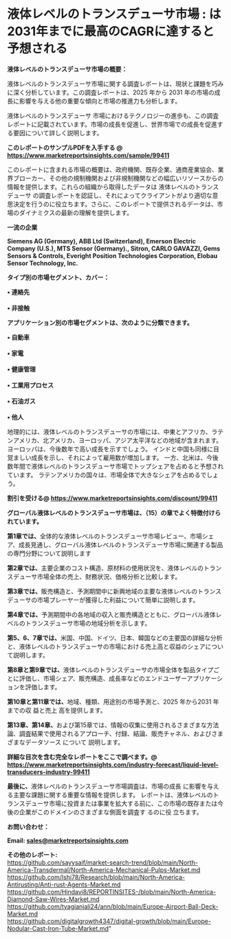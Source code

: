 # 液体レベルのトランスデューサ市場 : は2031年までに最高のCAGRに達すると予想される

<strong><b>液体レベルのトランスデューサ市場の概要：</b></strong>

液体レベルのトランスデューサ市場に関する調査レポートは、現状と課題を巧みに深く分析しています。この調査レポートは、2025 年から 2031 年の市場の成長に影響を与える他の重要な傾向と市場の推進力も分析します。

液体レベルのトランスデューサ 市場におけるテクノロジーの進歩も、この調査レポートに記載されています。市場の成長を促進し、世界市場での成長を促進する要因について詳しく説明します。

<strong>このレポートのサンプルPDFを入手する @ <a href=https://www.marketreportsinsights.com/sample/99411>https://www.marketreportsinsights.com/sample/99411</a></strong>

このレポートに含まれる市場の概要は、政府機関、既存企業、通商産業協会、業界ブローカー、その他の規制機関および非規制機関などの幅広いリソースからの情報を提供します。これらの組織から取得したデータは 液体レベルのトランスデューサ の調査レポートを認証し、それによってクライアントがより適切な意思決定を行うのに役立ちます。さらに、このレポートで提供されるデータは、市場のダイナミクスの最新の理解を提供します。

<strong>一流の企業</strong>

<strong><b>Siemens AG (Germany), ABB Ltd (Switzerland), Emerson Electric Company (U.S.), MTS Sensor (Germany)., Sitron, CARLO GAVAZZI, Gems Sensors & Controls, Everight Position Technologies Corporation, Elobau Sensor Technology, Inc.</b></strong>

<strong><b>タイプ別の市場セグメント、カバー：</b></strong>

<strong>• 連絡先<br><br>• 非接触</strong>

<strong><b>アプリケーション別の市場セグメントは、次のように分類できます。</b></strong>

<strong>• 自動車<br><br>• 家電<br><br>• 健康管理<br><br>• 工業用プロセス<br><br>• 石油ガス<br><br>• 他人</strong>

 地理的には、液体レベルのトランスデューサの市場には、中東とアフリカ、ラテンアメリカ、北アメリカ、ヨーロッパ、アジア太平洋などの地域が含まれます。 ヨーロッパは、今後数年で高い成長を示すでしょう。 インドと中国も同様に目覚ましい成長を示し、それによって雇用数が増加します。 一方、北米は、今後数年間で液体レベルのトランスデューサ市場でトップシェアを占めると予想されています。 ラテンアメリカの国々は、市場全体で大きなシェアを占めるでしょう。

<strong>割引を受ける@ <a href=https://www.marketreportsinsights.com/discount/99411>https://www.marketreportsinsights.com/discount/99411</a></strong>

<strong><b>グローバル液体レベルのトランスデューサ市場は、（15）の章でよく特徴付けられています。</b></strong>

<strong><b>第</b></strong><strong><b>1章では、</b></strong>全体的な液体レベルのトランスデューサ市場レビュー、市場シェア、成長見通し、グローバル液体レベルのトランスデューサ市場に関連する製品の専門分野について説明します

<strong><b>第2章では、</b></strong>主要企業のコスト構造、原材料の使用状況を、液体レベルのトランスデューサ市場全体の売上、財務状況、価格分析と比較します。

<strong><b>第3章では、</b></strong>販売構造と、予測期間中に新興地域の主要な液体レベルのトランスデューサの市場プレーヤーが獲得した利益について簡単に説明します。

<strong><b>第4章では、</b></strong>予測期間中の各地域の収入と販売構造とともに、グローバル液体レベルのトランスデューサ市場の地域分析を示します。

<strong><b>第5、6、7章では、</b></strong>米国、中国、ドイツ、日本、韓国などの主要国の詳細な分析と、液体レベルのトランスデューサの市場における売上高と収益のシェアについて説明します。

<strong><b>第8章と第9章では、</b></strong>液体レベルのトランスデューサの市場全体を製品タイプごとに評価し、市場シェア、販売構造、成長率などのエンドユーザーアプリケーションを評価します。

<strong><b>第10章と第11章では、</b></strong>地域、種類、用途別の市場予測と、2025 年から2031 年までの収 益と売上 高を提供します。

<strong><b>第13章、第14章、</b></strong>および第15章では、情報の収集に使用されるさまざまな方法論、調査結果で使用されるアプローチ、付録、結論、販売チャネル、およびさまざまなデータソース について 説明します。

<strong>詳細な目次を含む完全なレポートをここで調べます。@ <a href=https://www.marketreportsinsights.com/industry-forecast/liquid-level-transducers-industry-99411>https://www.marketreportsinsights.com/industry-forecast/liquid-level-transducers-industry-99411</a></strong>

<strong><b>最後に、</b></strong>液体レベルのトランスデューサ市場調査は、市場の成長 に影響を</a>与える主要な課題に関する重要な情報を提供します。 レポートは、液体レベルのトランスデューサ市場に投資または事業を拡大する前に、この市場の既存または今後の企業がこのドメインのさまざまな側面を調査す るのに役 立ちます。

<strong><b>お問い合わせ：</b></strong>

<strong>Email: </strong><a href=mailto:sales@marketreportsinsights.com><strong>sales@marketreportsinsights.com</strong></a>

<strong>その他のレポート:</strong>
<br>
<a href=https://github.com/sayysaif/market-search-trend/blob/main/North-America-Transdermal/North-America-Mechanical-Pulps-Market.md>https://github.com/sayysaif/market-search-trend/blob/main/North-America-Transdermal/North-America-Mechanical-Pulps-Market.md</a>
<br>
<a href=https://github.com/Ishi78/Research/blob/main/North-America-Antirusting/Anti-rust-Agents-Market.md>https://github.com/Ishi78/Research/blob/main/North-America-Antirusting/Anti-rust-Agents-Market.md</a>
<br>
<a href=https://github.com/Hindavi8/REPORTINSITES-/blob/main/North-America-Diamond-Saw-Wires-Market.md>https://github.com/Hindavi8/REPORTINSITES-/blob/main/North-America-Diamond-Saw-Wires-Market.md</a>
<br>
<a href=https://github.com/tyagianjali24/ann/blob/main/Europe-Airport-Ball-Deck-Market.md>https://github.com/tyagianjali24/ann/blob/main/Europe-Airport-Ball-Deck-Market.md</a>
<br>
<a href=https://github.com/digitalgrowth4347/digital-growth/blob/main/Europe-Nodular-Cast-Iron-Tube-Market.md>https://github.com/digitalgrowth4347/digital-growth/blob/main/Europe-Nodular-Cast-Iron-Tube-Market.md</a>"
